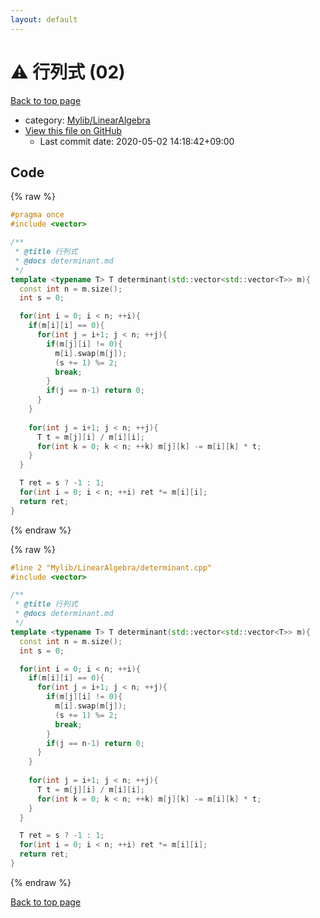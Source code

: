 ```yaml
---
layout: default
---
```


<!-- mathjax config similar to math.stackexchange -->
<script type="text/javascript" async
  src="https://cdnjs.cloudflare.com/ajax/libs/mathjax/2.7.5/MathJax.js?config=TeX-MML-AM_CHTML">
</script>
<script type="text/x-mathjax-config">
  MathJax.Hub.Config({
    TeX: { equationNumbers: { autoNumber: "AMS" }},
    tex2jax: {
      inlineMath: [ ['$','$'] ],
      processEscapes: true
    },
    "HTML-CSS": { matchFontHeight: false },
    displayAlign: "left",
    displayIndent: "2em"
  });
</script>

<script type="text/javascript" src="https://cdnjs.cloudflare.com/ajax/libs/jquery/3.4.1/jquery.min.js"></script>
<script src="https://cdn.jsdelivr.net/npm/jquery-balloon-js@1.1.2/jquery.balloon.min.js" integrity="sha256-ZEYs9VrgAeNuPvs15E39OsyOJaIkXEEt10fzxJ20+2I=" crossorigin="anonymous"></script>
<script type="text/javascript" src="../../../assets/js/copy-button.js"></script>
<link rel="stylesheet" href="../../../assets/css/copy-button.css" />


# :warning: 行列式 (02)

<a href="../../../index.html">Back to top page</a>

* category: <a href="../../../index.html#c3630e6b34f6bdce63eb71de0fb5bdd6">Mylib/LinearAlgebra</a>
* <a href="{{ site.github.repository_url }}/blob/master/Mylib/LinearAlgebra/determinant.cpp">View this file on GitHub</a>
    - Last commit date: 2020-05-02 14:18:42+09:00




## Code

<a id="unbundled"></a>
{% raw %}
```cpp
#pragma once
#include <vector>

/**
 * @title 行列式
 * @docs determinant.md
 */
template <typename T> T determinant(std::vector<std::vector<T>> m){
  const int n = m.size();
  int s = 0;

  for(int i = 0; i < n; ++i){
    if(m[i][i] == 0){
      for(int j = i+1; j < n; ++j){
        if(m[j][i] != 0){
          m[i].swap(m[j]);
          (s += 1) %= 2;
          break; 
        }
        if(j == n-1) return 0;
      }
    }
    
    for(int j = i+1; j < n; ++j){
      T t = m[j][i] / m[i][i];
      for(int k = 0; k < n; ++k) m[j][k] -= m[i][k] * t;
    }
  }

  T ret = s ? -1 : 1;
  for(int i = 0; i < n; ++i) ret *= m[i][i];
  return ret;
}

```
{% endraw %}

<a id="bundled"></a>
{% raw %}
```cpp
#line 2 "Mylib/LinearAlgebra/determinant.cpp"
#include <vector>

/**
 * @title 行列式
 * @docs determinant.md
 */
template <typename T> T determinant(std::vector<std::vector<T>> m){
  const int n = m.size();
  int s = 0;

  for(int i = 0; i < n; ++i){
    if(m[i][i] == 0){
      for(int j = i+1; j < n; ++j){
        if(m[j][i] != 0){
          m[i].swap(m[j]);
          (s += 1) %= 2;
          break; 
        }
        if(j == n-1) return 0;
      }
    }
    
    for(int j = i+1; j < n; ++j){
      T t = m[j][i] / m[i][i];
      for(int k = 0; k < n; ++k) m[j][k] -= m[i][k] * t;
    }
  }

  T ret = s ? -1 : 1;
  for(int i = 0; i < n; ++i) ret *= m[i][i];
  return ret;
}

```
{% endraw %}

<a href="../../../index.html">Back to top page</a>

